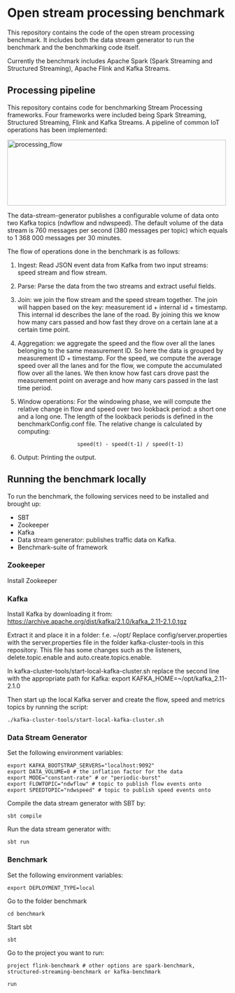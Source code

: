 # Open stream processing benchmark

This repository contains the code of the open stream processing benchmark.
It includes both the data stream generator to run the benchmark and the benchmarking code itself.

Currently the benchmark includes Apache Spark (Spark Streaming and Structured Streaming), Apache Flink and Kafka Streams.

## Processing pipeline
This repository contains code for benchmarking Stream Processing frameworks. Four frameworks were included being Spark Streaming, Structured Streaming, Flink and Kafka Streams.
A pipeline of common IoT operations has been implemented:

<img src="./docs/images/processing_flow.png" alt="processing_flow" width="500" height="150"/>

The data-stream-generator publishes a configurable volume of data onto two Kafka topics (ndwflow and ndwspeed). The default volume of the data stream is 760 messages per second (380 messages per topic) which equals to 1 368 000 messages per 30 minutes.


The flow of operations done in the benchmark is as follows:

   1. Ingest: Read JSON event data from Kafka from two input streams: speed stream and flow stream.
   2. Parse: Parse the data from the two streams and extract useful fields.
   3. Join: we join the flow stream and the speed stream together.
            The join will happen based on the key: measurement id + internal id + timestamp.
            This internal id describes the lane of the road.
            By joining this we know how many cars passed and how fast they drove
            on a certain lane at a certain time point.
   4. Aggregation: we aggregate the speed and the flow over all
                   the lanes belonging to the same measurement ID. So here the data is
                   grouped by measurement ID + timestamp. For the speed, we compute the average
                    speed over all the lanes and for the flow, we compute the accumulated flow
                    over all the lanes. We then know how fast cars drove past the measurement
                    point on average and how many cars passed in the last time period.
   5. Window operations: For the windowing phase, we will compute the relative change in flow and
                         speed over two lookback period: a short one and a long one. The length
                         of the lookback periods is defined in the benchmarkConfig.conf file.
                         The relative change is calculated by computing:

                             speed(t) - speed(t-1) / speed(t-1)

   6. Output: Printing the output.

## Running the benchmark locally
To run the benchmark, the following services need to be installed and brought up:
- SBT
- Zookeeper
- Kafka
- Data stream generator: publishes traffic data on Kafka.
- Benchmark-suite of framework

### Zookeeper
Install Zookeeper

### Kafka
Install Kafka by downloading it from:
https://archive.apache.org/dist/kafka/2.1.0/kafka_2.11-2.1.0.tgz 

Extract it and place it in a folder: f.e. ~/opt/
Replace config/server.properties with the server.properties file in the folder kafka-cluster-tools in this repository. This file has some changes such as the listeners, delete.topic.enable and auto.create.topics.enable.

In kafka-cluster-tools/start-local-kafka-cluster.sh replace the second line with the appropriate path for Kafka:
  export KAFKA_HOME=~/opt/kafka_2.11-2.1.0

Then start up the local Kafka server and create the flow, speed and metrics topics by running the script:

    ./kafka-cluster-tools/start-local-kafka-cluster.sh

### Data Stream Generator
Set the following environment variables:

    export KAFKA_BOOTSTRAP_SERVERS="localhost:9092"
    export DATA_VOLUME=0 # the inflation factor for the data
    export MODE="constant-rate" # or "periodic-burst"
    export FLOWTOPIC="ndwflow" # topic to publish flow events onto
    export SPEEDTOPIC="ndwspeed" # topic to publish speed events onto

Compile the data stream generator with SBT by:

    sbt compile

Run the data stream generator with:

    sbt run

### Benchmark 

Set the following environment variables:

    export DEPLOYMENT_TYPE=local

Go to the folder benchmark 

    cd benchmark

Start sbt

    sbt

Go to the project you want to run:

    project flink-benchmark # other options are spark-benchmark, structured-streaming-benchmark or kafka-benchmark

    run




